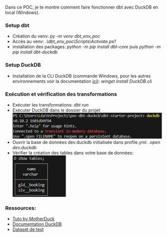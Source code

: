 Dans ce POC, je te montre comment faire fonctionner dbt avec DuckDB en local (Windows).

### Setup dbt
* Création du venv: *py -m venv dbt_env_poc*
* Accès au venv: *.\dbt_env_poc\Scripts\Activate.ps1*
* installation des packages: *python -m pip install dbt-core* puis *python -m pip install dbt-duckdb*

### Setup DuckDB
* Installation de la CLI DuckDB (commande Windows, pour les autres environnements voir la documentation [ici](https://duckdb.org/docs/installation/?version=stable&environment=cli&platform=win&download_method=package_manager)): *winget install DuckDB.cli*

### Exécution et vérification des transformations
* Exécuter les transformations: *dbt run*
* Exécuter DuckDB dans le dossier du projet
![duckdb](duck_db_connexion.png)
* Ouvrir la base de données dev.duckdb initialisée dans profile.yml: *.open dev.duckdb*
* Vérifier la création des tables dans votre base de données:
![show_tables](show_tables.png)

### Ressources:
- [Tuto by MotherDuck](https://motherduck.com/blog/duckdb-dbt-e2e-data-engineering-project-part-2/)
- [Documentation DuckDB](https://duckdb.org/docs/)
- [Dataset de test](https://www.kaggle.com/datasets/anandshaw2001/airlines-booking-csv)